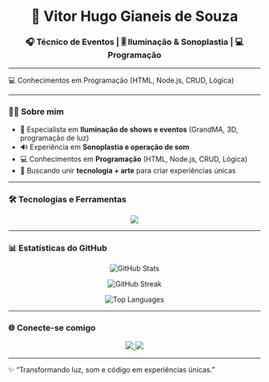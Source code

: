 <!-- Futuristic GitHub Profile - Vitor Hugo Gianeis de Souza -->

<h1 align="center">🚀 Vitor Hugo Gianeis de Souza</h1>
<h3 align="center">🎧 Técnico de Eventos | 🎚️ Iluminação & Sonoplastia | 💻 Programação</h3>

---

<p align="center">
 
💻 Conhecimentos em Programação (HTML, Node.js, CRUD, Lógica)

</p>

---

### 👨‍💻 Sobre mim
- 🔦 Especialista em **Iluminação de shows e eventos** (GrandMA, 3D, programação de luz)  
- 🔊 Experiência em **Sonoplastia e operação de som**  
- 💻 Conhecimentos em **Programação** (HTML, Node.js, CRUD, Lógica)  
- 🎯 Buscando unir **tecnologia + arte** para criar experiências únicas  

---

### 🛠️ Tecnologias e Ferramentas
<p align="center">
  <img src="https://skillicons.dev/icons?i=html,js,nodejs,github,vscode,discord" />
</p>

---

### 📊 Estatísticas do GitHub
<p align="center">
  <img src="https://github-readme-stats.vercel.app/api?username=vitorgianeis&show_icons=true&theme=tokyonight&hide_border=true" alt="GitHub Stats" />
</p>

<p align="center">
  <img src="https://github-readme-streak-stats.herokuapp.com?user=vitorgianeis&theme=tokyonight&hide_border=true" alt="GitHub Streak" />
</p>

<p align="center">
  <img src="https://github-readme-stats.vercel.app/api/top-langs/?username=vitorgianeis&layout=compact&theme=tokyonight&hide_border=true" alt="Top Languages" />
</p>

---

### 🌐 Conecte-se comigo
<p align="center">
  <a href="https://www.linkedin.com/in/vitorgianeis/" target="_blank">
    <img src="https://img.shields.io/badge/LinkedIn-0e76a8?style=for-the-badge&logo=linkedin&logoColor=white" />
  </a>
  
  <a href="https://www.instagram.com/vitor_gianeis/" target="_blank">
    <img src="https://img.shields.io/badge/Instagram-%23E4405F?style=for-the-badge&logo=instagram&logoColor=white" />
  </a>
</p>

---

✨ “Transformando luz, som e código em experiências únicas.”  
